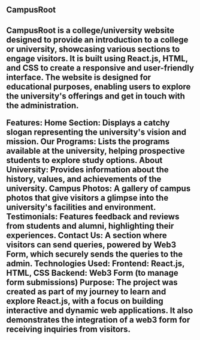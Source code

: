 <h2>CampusRoot<h2/>
CampusRoot is a college/university website designed to provide an introduction to a college or university, showcasing various sections to engage visitors. It is built using React.js, HTML, and CSS to create a responsive and user-friendly interface. The website is designed for educational purposes, enabling users to explore the university's offerings and get in touch with the administration.

Features:
Home Section: Displays a catchy slogan representing the university's vision and mission.
Our Programs: Lists the programs available at the university, helping prospective students to explore study options.
About University: Provides information about the history, values, and achievements of the university.
Campus Photos: A gallery of campus photos that give visitors a glimpse into the university's facilities and environment.
Testimonials: Features feedback and reviews from students and alumni, highlighting their experiences.
Contact Us: A section where visitors can send queries, powered by Web3 Form, which securely sends the queries to the admin.
Technologies Used:
Frontend: React.js, HTML, CSS
Backend: Web3 Form (to manage form submissions)
Purpose:
The project was created as part of my journey to learn and explore React.js, with a focus on building interactive and dynamic web applications. It also demonstrates the integration of a web3 form for receiving inquiries from visitors.
